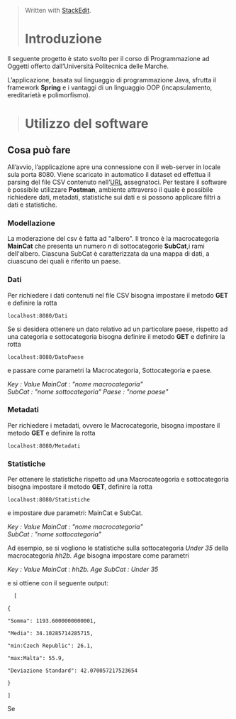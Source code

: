
> Written with [StackEdit](https://stackedit.io/).
> # Introduzione

Il seguente progetto è stato svolto per il corso di Programmazione ad Oggetti offerto dall’Università Politecnica delle Marche.

L’applicazione, basata sul linguaggio di programmazione Java, sfrutta il framework **Spring** e i vantaggi di un linguaggio OOP (incapsulamento, ereditarietà e polimorfismo).
> # Utilizzo del software
## Cosa può fare

All’avvio, l’applicazione apre una connessione con il web-server in locale sula porta 8080. Viene scaricato in automatico il dataset ed effettua il parsing del file CSV contenuto nell’[URL](http://data.europa.eu/euodp/data/api/3/action/package_show?id=fifth-european-working-conditions-survey-2010) assegnatoci.
Per testare il software è possibile utilizzare **Postman**, ambiente attraverso il quale è possibile richiedere dati, metadati, statistiche sui dati e si possono applicare filtri a dati e statistiche.

### Modellazione
La moderazione del csv è fatta ad "albero". Il tronco è la macrocategoria **MainCat** che presenta un numero *n* di sottocategorie **SubCat**,i rami dell'albero. Ciascuna SubCat è caratterizzata da una mappa di dati, a ciuascuno dei quali è riferito un paese.

###  Dati

Per richiedere i dati contenuti nel file CSV bisogna impostare il metodo **GET** e definire la rotta

```
localhost:8080/Dati
```
Se si desidera ottenere un dato relativo ad un particolare paese, rispetto ad una categoria e sottocategoria bisogna definire il metodo **GET** e definire la rotta
```
localhost:8080/DatoPaese
```
e passare come parametri la Macrocategoria, Sottocategoria e paese.

*Key : Value 
MainCat  : "nome macrocategoria"  
SubCat  : "nome sottocategoria" 
Paese :  "nome paese"* 

### Metadati

Per richiedere i metadati, ovvero le Macrocategorie, bisogna impostare il metodo  **GET**  e definire la rotta

```
localhost:8080/Metadati

```

### Statistiche

Per ottenere le statistiche rispetto ad una Macrocateogoria e sottocategoria bisogna impostare il metodo **GET**, definire la rotta
``` 
localhost:8080/Statistiche
```
e impostare due parametri: MainCat e SubCat.

*Key : Value 
MainCat  : "nome macrocategoria"  
SubCat  : "nome sottocategoria"* 

Ad esempio, se si vogliono le statistiche sulla sottocategoria *Under 35* della macrocategoria *hh2b. Age* bisogna impostare come parametri 

*Key : Value 
MainCat  : hh2b. Age
SubCat  : Under 35*

e si ottiene con il seguente output:

  

      [
    
    {
    
    "Somma": 1193.6000000000001,
    
    "Media": 34.10285714285715,
    
    "min:Czech Republic": 26.1,
    
    "max:Malta": 55.9,
    
    "Deviazione Standard": 42.070057217523654
    
    }
    
    ]
   Se 
 

   



<!--stackedit_data:
eyJoaXN0b3J5IjpbLTYwNzU0ODQwMCwtMjA3MDk0MTc5NCwtMT
Q1MDI5NDQzMF19
-->